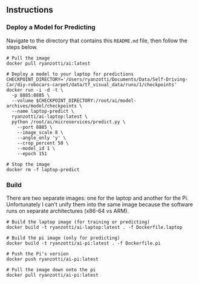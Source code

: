 ## Instructions

### Deploy a Model for Predicting

Navigate to the directory that contains this `README.md` file, then follow the steps below.

	# Pull the image
	docker pull ryanzotti/ai:latest

	# Deploy a model to your laptop for predictions
	CHECKPOINT_DIRECTORY='/Users/ryanzotti/Documents/Data/Self-Driving-Car/diy-robocars-carpet/data/tf_visual_data/runs/1/checkpoints'
	docker run -i -d -t \
	  -p 8885:8885 \
	  --volume $CHECKPOINT_DIRECTORY:/root/ai/model-archives/model/checkpoints \
	  --name laptop-predict \
	  ryanzotti/ai-laptop:latest \
	  python /root/ai/microservices/predict.py \
	    --port 8885 \
	    --image_scale 8 \
	    --angle_only 'y' \
	    --crop_percent 50 \
	    --model_id 1 \
	    --epoch 151

	# Stop the image
	docker rm -f laptop-predict

### Build

There are two separate images: one for the laptop and another for the Pi. Unfortunately I can't unify them into the same image because the software runs on separate architectures (x86-64 vs ARM).

	# Build the laptop image (for training or predicting)
	docker build -t ryanzotti/ai-laptop:latest . -f Dockerfile.laptop

	# Build the pi image (only for predicting)
	docker build -t ryanzotti/ai-pi:latest . -f Dockerfile.pi

	# Push the Pi's version
	docker push ryanzotti/ai-pi:latest

	# Pull the image down onto the pi
	docker pull ryanzotti/ai-pi:latest
